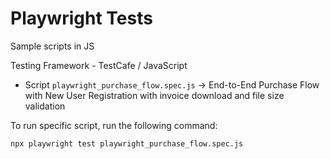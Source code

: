 # Playwright Tests
Sample scripts in JS

Testing Framework - TestCafe / JavaScript
- Script `playwright_purchase_flow.spec.js` -> End-to-End Purchase Flow with New User Registration with invoice download and file size validation

To run specific script, run the following command:
```bash
npx playwright test playwright_purchase_flow.spec.js 
```
